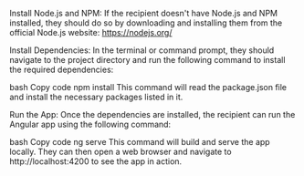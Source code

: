 Install Node.js and NPM:
If the recipient doesn't have Node.js and NPM installed, they should do so by downloading and installing them from the official Node.js website: https://nodejs.org/

Install Dependencies:
In the terminal or command prompt, they should navigate to the project directory and run the following command to install the required dependencies:

bash
Copy code
npm install
This command will read the package.json file and install the necessary packages listed in it.

Run the App:
Once the dependencies are installed, the recipient can run the Angular app using the following command:

bash
Copy code
ng serve
This command will build and serve the app locally. They can then open a web browser and navigate to http://localhost:4200 to see the app in action.
